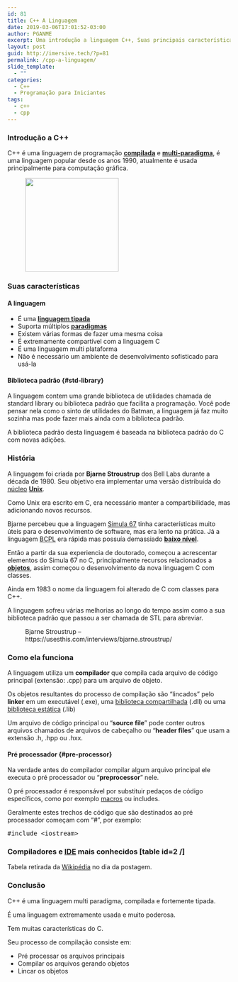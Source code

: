 ```yaml
---
id: 81
title: C++ A Linguagem
date: 2019-03-06T17:01:52-03:00
author: PGANME
excerpt: Uma introdução a linguagem C++, Suas principais características, sua História, como ela funciona, e mais...
layout: post
guid: http://imersive.tech/?p=81
permalink: /cpp-a-linguagem/
slide_template:
  - ""
categories:
  - C++
  - Programação para Iniciantes
tags:
  - c++
  - cpp
---
```

### Introdução a C++

C++ é uma linguagem de programação **[compilada](http://imersive.tech/linguagens-de-programacao/#interpreted-compiled)** e [**multi-paradigma**](https://pt.wikipedia.org/wiki/Paradigma_de_programa%C3%A7%C3%A3o), é uma linguagem popular desde os anos 1990, atualmente é usada principalmente para computação gráfica.

<div class="wp-block-image">
  <figure class="aligncenter is-resized"><img src="http://imersive.tech/wp-content/uploads/2019/03/c-plus-plus.png" alt="" class="wp-image-83" width="211" height="211" /></figure>
</div>

### Suas características

#### A linguagem

  * É uma [**linguagem tipada**](https://pt.wikipedia.org/wiki/Linguagem_tipada)
  * Suporta múltiplos [**paradigmas**](https://pt.wikipedia.org/wiki/Paradigma_de_programa%C3%A7%C3%A3o)
  * Existem várias formas de fazer uma mesma coisa
  * É extremamente compartível com a linguagem C
  * É uma linguagem multi plataforma
  * Não é necessário um ambiente de desenvolvimento sofisticado para usá-la

#### Biblioteca padrão {#std-library}

A linguagem contem uma grande biblioteca de utilidades chamada de standard library ou biblioteca padrão que facilita a programação. Você pode pensar nela como o sinto de utilidades do Batman, a linguagem já faz muito sozinha mas pode fazer mais ainda com a biblioteca padrão.

A biblioteca padrão desta linguagem é baseada na biblioteca padrão do C com novas adições.

### História

A linguagem foi criada por **Bjarne Stroustrup** dos Bell Labs durante a década de 1980. Seu objetivo era implementar uma versão distribuída do [núcleo](https://pt.wikipedia.org/wiki/N%C3%BAcleo_(inform%C3%A1tica)) **[Unix](https://pt.wikipedia.org/wiki/Unix)**. 

Como Unix era escrito em C, era necessário manter a compartibilidade, mas adicionando novos recursos.

Bjarne percebeu que a linguagem [Simula 67](https://pt.wikipedia.org/wiki/Simula_67) tinha características muito úteis para o desenvolvimento de software, mas era lento na prática. Já a linguagem [BCPL](https://pt.wikipedia.org/wiki/BCPL) era rápida mas possuía demassiado [**baixo nível**](http://imersive.tech/linguagens-de-programacao/#high-low-level).

Então a partir da sua experiencia de doutorado, começou a acrescentar elementos do Simula 67 no C, principalmente recursos relacionados a [**objetos**](https://pt.wikipedia.org/wiki/Objeto_(ci%C3%AAncia_da_computa%C3%A7%C3%A3o)), assim começou o desenvolvimento da nova linguagem C com classes.

Ainda em 1983 o nome da linguagem foi alterado de C com classes para C++. 

A linguagem sofreu várias melhorias ao longo do tempo assim como a sua biblioteca padrão que passou a ser chamada de STL para abreviar.

<div class="wp-block-image">
  <figure class="aligncenter"><img src="http://imersive.tech/wp-content/uploads/2019/03/portrait.jpg" alt="" class="wp-image-87" /><figcaption>Bjarne Stroustrup &#8211; https://usesthis.com/interviews/bjarne.stroustrup/ </figcaption></figure>
</div>

### Como ela funciona

A linguagem utiliza um **compilador** que compila cada arquivo de código principal (extensão: .cpp) para um arquivo de objeto.

Os objetos resultantes do processo de compilação são &#8220;lincados&#8221; pelo **linker** em um executável (.exe), uma [biblioteca compartilhada](https://pt.wikipedia.org/wiki/DLL) (.dll) ou uma [biblioteca estática](https://pt.wikipedia.org/wiki/Biblioteca_est%C3%A1tica) (.lib)

Um arquivo de código principal ou &#8220;**source file**&#8221; pode conter outros arquivos chamados de arquivos de cabeçalho ou &#8220;**header files**&#8221; que usam a extensão .h, .hpp ou .hxx.

#### Pré processador {#pre-processor}

Na verdade antes do compilador compilar algum arquivo principal ele executa o pré processador ou &#8220;**preprocessor**&#8221; nele.

O pré processador é responsável por substituir pedaços de código específicos, como por exemplo [macros](https://pt.wikipedia.org/wiki/Macro) ou includes.

Geralmente estes trechos de código que são destinados ao pré processador começam com &#8220;#&#8221;, por exemplo:

<pre class="brush: cpp; title: ; notranslate" title="">#include &lt;iostream&gt;
</pre>

### Compiladores e [IDE](https://pt.wikipedia.org/wiki/Ambiente_de_desenvolvimento_integrado) mais conhecidos [table id=2 /] 

Tabela retirada da [Wikipédia](https://pt.wikipedia.org/wiki/C%2B%2B#cite_note-entrevista_A-Z-4) no dia da postagem.

### Conclusão

C++ é uma linguagem multi paradigma, compilada e fortemente tipada.

É uma linguagem extremamente usada e muito poderosa.

Tem muitas características do C.

Seu processo de compilação consiste em:

  * Pré processar os arquivos principais
  * Compilar os arquivos gerando objetos
  * Lincar os objetos